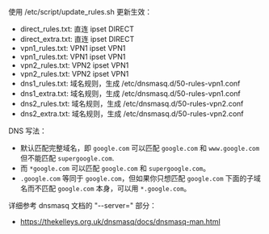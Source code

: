 使用 /etc/script/update_rules.sh 更新生效：

- direct_rules.txt: 直连 ipset DIRECT
- direct_extra.txt: 直连 ipset DIRECT
- vpn1_rules.txt: VPN1 ipset VPN1
- vpn1_rules.txt: VPN1 ipset VPN1
- vpn2_rules.txt: VPN2 ipset VPN1
- vpn2_rules.txt: VPN2 ipset VPN1
- dns1_rules.txt: 域名规则，生成 /etc/dnsmasq.d/50-rules-vpn1.conf
- dns1_extra.txt: 域名规则，生成 /etc/dnsmasq.d/50-rules-vpn1.conf
- dns2_rules.txt: 域名规则，生成 /etc/dnsmasq.d/50-rules-vpn2.conf
- dns2_extra.txt: 域名规则，生成 /etc/dnsmasq.d/50-rules-vpn2.conf

DNS 写法：

- 默认匹配完整域名，即 `google.com` 可以匹配 `google.com` 和 `www.google.com` 但不能匹配 `supergoogle.com`.
- 而 `*google.com` 可以匹配 `google.com` 和 `supergoogle.com`。
- `.google.com` 等同于 `google.com`，但如果你只想匹配 `google.com` 下面的子域名而不匹配 `google.com` 本身，可以用 `*.google.com`。

详细参考 dnsmasq 文档的 "--server=" 部分：

- https://thekelleys.org.uk/dnsmasq/docs/dnsmasq-man.html


